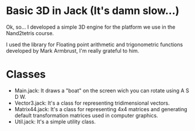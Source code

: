 # Basic 3D in Jack (It's damn slow...)

Ok, so... I developed a simple 3D engine for the platform we use in the Nand2tetris course.

I used the library for Floating point arithmetic and trigonometric functions developed by Mark Armbrust, I'm really grateful to him.

# Classes

* Main.jack: It draws a "boat" on the screen wich you can rotate using A S D W.
* Vector3.jack: It's a class for representing tridimensional vectors.
* Matrix44.jack: It's a class for representing 4x4 matrices and generating default transformation matrices used in computer graphics.
* Util.jack: It's a simple utility class.

